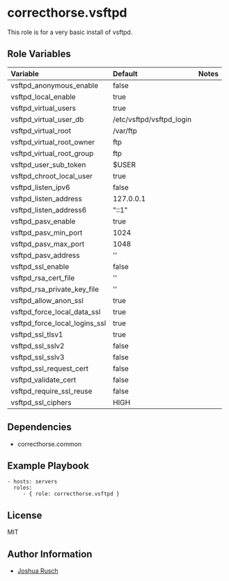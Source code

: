correcthorse.vsftpd
=========

This role is for a very basic install of vsftpd. 

Role Variables
--------------
| Variable				| Default				| Notes					|
| :---					| :---					| :---					|
| vsftpd_anonymous_enable		| false					|					|
| vsftpd_local_enable			| true					|					|
| vsftpd_virtual_users			| true					|					|
| vsftpd_virtual_user_db		| /etc/vsftpd/vsftpd_login		|					|
| vsftpd_virtual_root			| /var/ftp				|					|
| vsftpd_virtual_root_owner		| ftp					|					|
| vsftpd_virtual_root_group		| ftp					|					|
| vsftpd_user_sub_token			| $USER					|					|
| vsftpd_chroot_local_user		| true					|					|
| vsftpd_listen_ipv6			| false					|					|
| vsftpd_listen_address			| 127.0.0.1				|					|
| vsftpd_listen_address6		| "::1"					|					|
| vsftpd_pasv_enable			| true					|					|
| vsftpd_pasv_min_port			| 1024					|					|
| vsftpd_pasv_max_port			| 1048					|					|
| vsftpd_pasv_address			| ''					|					|
| vsftpd_ssl_enable			| false					|					|
| vsftpd_rsa_cert_file			| ''					|					|
| vsftpd_rsa_private_key_file		| ''					|					|
| vsftpd_allow_anon_ssl			| true					|					|
| vsftpd_force_local_data_ssl		| true					|					|
| vsftpd_force_local_logins_ssl		| true					|					|
| vsftpd_ssl_tlsv1			| true					|					|
| vsftpd_ssl_sslv2			| false					|					|
| vsftpd_ssl_sslv3			| false					|					|
| vsftpd_ssl_request_cert		| false					|					|
| vsftpd_validate_cert			| false					|					|
| vsftpd_require_ssl_reuse		| false					|					|
| vsftpd_ssl_ciphers			| HIGH					|					|

Dependencies
------------

- correcthorse.common

Example Playbook
----------------

    - hosts: servers
      roles:
         - { role: correcthorse.vsftpd }

License
-------

MIT

Author Information
------------------

* [Joshua Rusch](https://correct.horse/)
